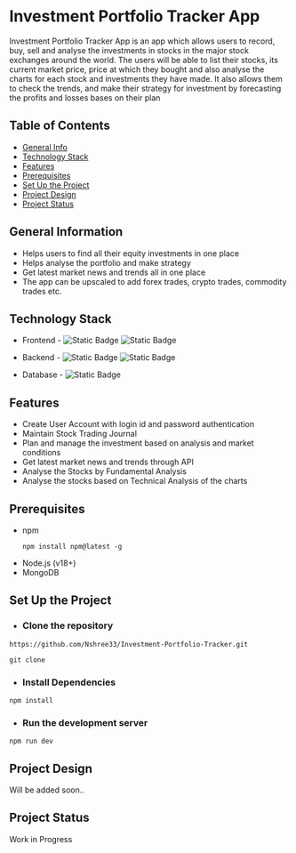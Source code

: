 # Investment Portfolio Tracker App
  Investment Portfolio Tracker App is an app which allows users to record, buy, sell and analyse the investments in stocks in the major stock exchanges around the world. The users will be able to list their         stocks, its current market price, price at which they bought and also analyse the charts for each stock and investments they have made.
  It also allows them to check the trends, and make their strategy for investment by forecasting the profits and losses bases on their plan 
## Table of Contents
  - [General Info](#general-information)
  - [Technology Stack](#technology-stack)
  - [Features](#features)
  - [Prerequisites](#prerequisites)
  - [Set Up the Project](#set-up-the-project)
  - [Project Design](#project-design)
  - [Project Status](#project-status) 
## General Information
 -  Helps users to find all their equity investments in one place
 -  Helps analyse the portfolio and make strategy
 -  Get latest market news and trends all in one place
 -  The app can be upscaled to add forex trades, crypto trades, commodity trades etc. 
## Technology Stack
- Frontend - ![Static Badge](https://img.shields.io/badge/react%20-%20%2320232A?style=for-the-badge&logo=React)
                    ![Static Badge](https://img.shields.io/badge/Bootstrap-563D7C?style=for-the-badge&logo=Bootstrap&logoColor=white)

- Backend - ![Static Badge](https://img.shields.io/badge/Node.js%20-%20%2320232A?style=for-the-badge&logo=nodedotjs)
                    ![Static Badge](https://img.shields.io/badge/express.js%20-%20%2320232A?style=for-the-badge&logo=express)

- Database - ![Static Badge](https://img.shields.io/badge/mongodb%20-%20black?style=for-the-badge&logo=mongodb)
## Features
- Create User Account with login id and password authentication
- Maintain Stock Trading Journal
- Plan and manage the investment based on analysis and market conditions
- Get latest market news and trends through API
- Analyse the Stocks by Fundamental Analysis
- Analyse the stocks based on Technical Analysis of the charts
## Prerequisites
- npm
  ```
  npm install npm@latest -g
  ```
- Node.js (v18+) 
- MongoDB 
## Set Up the Project
- ### Clone the repository
```
https://github.com/Nshree33/Investment-Portfolio-Tracker.git
```
```
git clone
```
- ### Install Dependencies
```
npm install
```
- ### Run the development server
```
npm run dev
```
## Project Design
Will be added soon..
## Project Status
Work in Progress

